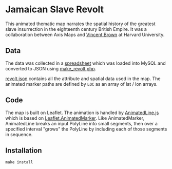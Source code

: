 Jamaican Slave Revolt
======

This animated thematic map narrates the spatial history of the greatest slave insurrection in the eighteenth century British Empire. It was a collaboration between Axis Maps and [Vincent Brown](mailto:brown8@fas.harvard.edu) at Harvard University.

## Data
The data was collected in a [spreadsheet](https://docs.google.com/spreadsheet/pub?key=0AjwyKJQXN7nzdEVJRWpGOGppTEZJTzFkSExKUWtVR2c&output=html) which was loaded into MySQL and converted to JSON using [make_revolt.php](data/php/make_revolt.php).

[revolt.json](json/revolt.json) contains all the attribute and spatial data used in the map. The animated marker paths are defined by `LOC` as an array of lat / lon arrays.

## Code
The map is built on Leaflet. The animation is handled by [AnimatedLine.js](lib/AnimatedLine.js) which is based on [Leaflet.AnimatedMarker](https://github.com/openplans/Leaflet.AnimatedMarker). Like AnimatedMarker, AnimatedLine breaks an input PolyLine into small segments, then over a specified interval "grows" the PolyLine by including each of those segments in sequence.

## Installation
	make install